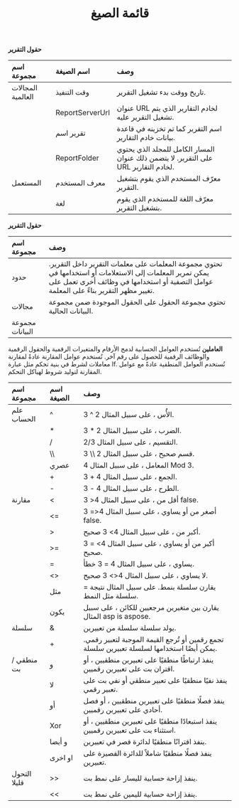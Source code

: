 ﻿---
title: قائمة الصيغ
type: docs
weight: 10
url: /ar/reportingservices/formula-list/
---
**حقول التقرير**

|**اسم مجموعة** |**اسم الصيغة**|**وصف**|
|:- |:- |:- |
| المجالات العالمية| وقت التنفيذ| تاريخ ووقت بدء تشغيل التقرير.|
|| ReportServerUrl| عنوان URL لخادم التقارير الذي يتم تشغيل التقرير عليه.|
|| تقرير اسم|اسم التقرير كما تم تخزينه في قاعدة بيانات خادم التقارير.|
|| ReportFolder| المسار الكامل للمجلد الذي يحتوي على التقرير. لا يتضمن ذلك عنوان URL لخادم التقارير.|
| المستعمل| معرف المستخدم| معرّف المستخدم الذي يقوم بتشغيل التقرير.|
|| لغة| معرّف اللغة للمستخدم الذي يقوم بتشغيل التقرير.|
**حقول التقرير**

|**اسم مجموعة**|**وصف**|
|:- |:- |
| حدود| تحتوي مجموعة المعلمات على معلمات التقرير داخل التقرير. يمكن تمرير المعلمات إلى الاستعلامات أو استخدامها في عوامل التصفية أو استخدامها في وظائف أخرى تعمل على تغيير مظهر التقرير بناءً على المعلمة.|
| مجالات| تحتوي مجموعة الحقول على الحقول الموجودة ضمن مجموعة البيانات الحالية.|
| مجموعة البيانات||
**العاملين**
تُستخدم العوامل الحسابية لدمج الأرقام والمتغيرات الرقمية والحقول الرقمية والوظائف الرقمية للحصول على رقم آخر. تُستخدم عوامل المقارنة عادةً لمقارنة معاملات لشرط في بنية تحكم مثل عبارة If. تُستخدم العوامل المنطقية عادةً مع عوامل المقارنة لتوليد شروط لهياكل التحكم.

|**اسم مجموعة**|**اسم الصيغة**|**وصف**|
|:- |:- |:- |
| علم الحساب|^ | الأُس ، على سبيل المثال 2 ^ 3.|
||* | الضرب ، على سبيل المثال 2 * 3.|
||/ | التقسيم ، على سبيل المثال 2/3.|
||\\\ | قسم صحيح ، على سبيل المثال 2 \\\ 3.|
|| عصري| المعامل ، على سبيل المثال 4 Mod 3.|
||+ | الجمع ، على سبيل المثال 4 + 3.|
||- | الطرح ، على سبيل المثال 4 - 3.|
| مقارنة|< | أقل من ، على سبيل المثال 4< 3 false. |
||<= | أصغر من أو يساوي ، على سبيل المثال 4<= 3 false. |
||> | أكبر من ، على سبيل المثال 4> 3 صحيح.|
||>= | أكبر من أو يساوي ، على سبيل المثال 4> = 3 صحيح.|
||= | يساوي ، على سبيل المثال 4 = 3 خطأ.|
||<> | لا يساوي ، على سبيل المثال 4<> 3 صحيح.|
|| مثل|يقارن سلسلة بنمط. على سبيل المثال نتيجة = سلسلة مثل النمط.|
|| يكون| يقارن بين متغيرين مرجعيين للكائن ، على سبيل المثال asp is aspose.|
| سلسلة|& | يولد سلسلة سلسلة من تعبيرين.|
||+ | تجمع رقمين أو تُرجع القيمة الموجبة لتعبير رقمي. يمكن أيضًا استخدامها لسلسلة تعبيرين سلسلة.|
| منطقي / بت| و| ينفذ ارتباطًا منطقيًا على تعبيرين منطقيين ، أو اقتران بت على تعبيرين رقميين.|
|| لا| ينفذ نفيًا منطقيًا على تعبير منطقي أو نفي بت على تعبير رقمي.|
|| أو| ينفذ فصلًا منطقيًا على تعبيرين منطقيين ، أو فصل أحادي على تعبيرين رقميين.|
|| Xor| ينفذ استبعادًا منطقيًا على تعبيرين منطقيين ، أو استثناء بت على تعبيرين رقميين.|
|| و أيضا| ينفذ اقترانًا منطقيًا لدائرة قصر في تعبيرين.|
|| او اخرى|ينفذ فصلًا منطقيًا شاملاً للدائرة القصيرة على تعبيرين.|
| التحول قليلا|>> | ينفذ إزاحة حسابية لليسار على نمط بت.|
||<< | ينفذ إزاحة حسابية لليمين على نمط بت.|

